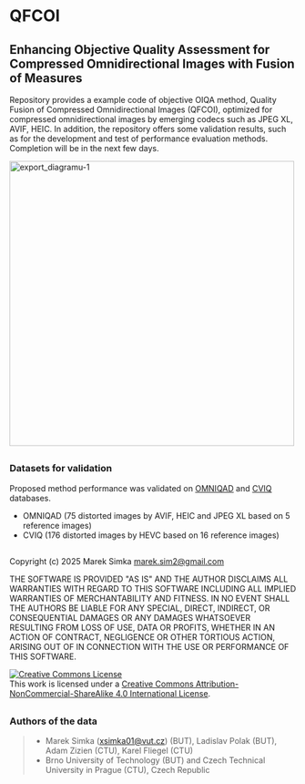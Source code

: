 # QFCOI
##  Enhancing Objective Quality Assessment for Compressed Omnidirectional Images with Fusion of Measures

Repository provides a example code of objective OIQA method, Quality Fusion of Compressed Omnidirectional Images (QFCOI), optimized for compressed omnidirectional images by emerging codecs such as JPEG XL, AVIF, HEIC. In addition, the repository offers some validation results, such as for the development and test of performance evaluation methods.
Completion will be in the next few days.

<!-- Tento text se nezobrazí v README     ![export_diagramu-1](https://github.com/user-attachments/assets/7fc04381-ac06-4968-9fad-0b86f202acdf)                -->

<img src="https://github.com/user-attachments/assets/7fc04381-ac06-4968-9fad-0b86f202acdf" alt="export_diagramu-1" width="500"/>


##
### Datasets for validation
Proposed method performance was validated on [OMNIQAD](https://zenodo.org/doi/10.5281/zenodo.7607070) and [CVIQ](https://github.com/sunwei925/CVIQDatabase) databases. 
- OMNIQAD (75 distorted images by AVIF, HEIC and JPEG XL based on 5 reference images)
- CVIQ (176 distorted images by HEVC based on 16 reference images)



##
Copyright (c) 2025 Marek Simka marek.sim2@gmail.com

THE SOFTWARE IS PROVIDED "AS IS" AND THE AUTHOR DISCLAIMS ALL WARRANTIES WITH REGARD TO THIS SOFTWARE INCLUDING ALL IMPLIED WARRANTIES OF MERCHANTABILITY AND FITNESS. IN NO EVENT SHALL THE AUTHORS BE LIABLE FOR ANY SPECIAL, DIRECT, INDIRECT, OR CONSEQUENTIAL DAMAGES OR ANY DAMAGES WHATSOEVER RESULTING FROM LOSS OF USE, DATA OR PROFITS, WHETHER IN AN ACTION OF CONTRACT, NEGLIGENCE OR OTHER TORTIOUS ACTION, ARISING OUT OF IN CONNECTION WITH THE USE OR PERFORMANCE OF THIS SOFTWARE.

<a rel="license" href="http://creativecommons.org/licenses/by-nc-sa/4.0/"><img alt="Creative Commons License" style="border-width:0" src="https://i.creativecommons.org/l/by-nc-sa/4.0/88x31.png" /></a><br />This work is licensed under a <a rel="license" href="http://creativecommons.org/licenses/by-nc-sa/4.0/">Creative Commons Attribution-NonCommercial-ShareAlike 4.0 International License</a>.

##
### Authors of the data
>- Marek Simka (xsimka01@vut.cz) (BUT), Ladislav Polak (BUT), Adam Zizien (CTU), Karel Fliegel (CTU)
>- Brno University of Technology (BUT) and Czech Technical University in Prague (CTU), Czech Republic
